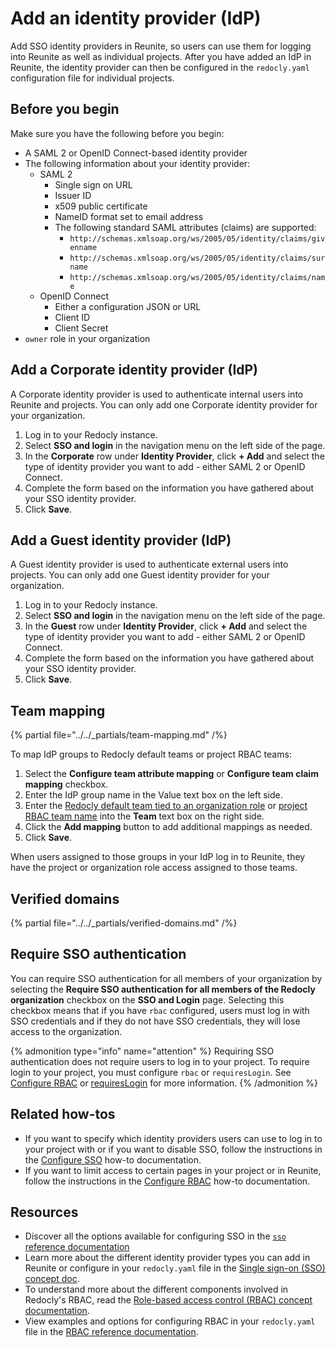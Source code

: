 # Add an identity provider (IdP)

Add SSO identity providers in Reunite, so users can use them for logging into Reunite as well as individual projects.
After you have added an IdP in Reunite, the identity provider can then be configured in the `redocly.yaml` configuration file for individual projects.

## Before you begin

Make sure you have the following before you begin:

- A SAML 2 or OpenID Connect-based identity provider
- The following information about your identity provider:
  - SAML 2
    - Single sign on URL
    - Issuer ID
    - x509 public certificate
    - NameID format set to email address
    - The following standard SAML attributes (claims) are supported:
      - `http://schemas.xmlsoap.org/ws/2005/05/identity/claims/givenname`
      - `http://schemas.xmlsoap.org/ws/2005/05/identity/claims/surname`
      - `http://schemas.xmlsoap.org/ws/2005/05/identity/claims/name`
  - OpenID Connect
    - Either a configuration JSON or URL
    - Client ID
    - Client Secret
- `owner` role in your organization

## Add a Corporate identity provider (IdP)

A Corporate identity provider is used to authenticate internal users into Reunite and projects.
You can only add one Corporate identity provider for your organization.

1. Log in to your Redocly instance.
2. Select **SSO and login** in the navigation menu on the left side of the page.
3. In the **Corporate** row under **Identity Provider**, click **+ Add** and select the type of identity provider you want to add - either SAML 2 or OpenID Connect.
4. Complete the form based on the information you have gathered about your SSO identity provider.
5. Click **Save**.

## Add a Guest identity provider (IdP)

A Guest identity provider is used to authenticate external users into projects.
You can only add one Guest identity provider for your organization.

1. Log in to your Redocly instance.
2. Select **SSO and login** in the navigation menu on the left side of the page.
3. In the **Guest** row under **Identity Provider**, click **+ Add** and select the type of identity provider you want to add - either SAML 2 or OpenID Connect.
4. Complete the form based on the information you have gathered about your SSO identity provider.
5. Click **Save**.


## Team mapping

{% partial file="../../_partials/team-mapping.md" /%}

To map IdP groups to Redocly default teams or project RBAC teams:

1. Select the **Configure team attribute mapping** or **Configure team claim mapping** checkbox.
1. Enter the IdP group name in the Value text box on the left side.
1. Enter the [Redocly default team tied to an organization role](../concepts/teams.md#team-mapping) or [project RBAC team name](../how-to/rbac/index.md#assign-roles-to-specified-teams) into the **Team** text box on the right side.
1. Click the **Add mapping** button to add additional mappings as needed.
1. Click **Save**.

When users assigned to those groups in your IdP log in to Reunite, they have the project or organization role access assigned to those teams.

## Verified domains

{% partial file="../../_partials/verified-domains.md" /%}

## Require SSO authentication

You can require SSO authentication for all members of your organization by selecting the **Require SSO authentication for all members of the Redocly organization** checkbox on the **SSO and Login** page.
Selecting this checkbox means that if you have `rbac` configured, users must log in with SSO credentials and if they do not have SSO credentials, they will lose access to the organization.

{% admonition type="info" name="attention" %}
Requiring SSO authentication does not require users to log in to your project. To require login to your project, you must configure `rbac` or `requiresLogin`. See [Configure RBAC](../how-to/rbac/index.md) or [requiresLogin](../../config/requires-login.md) for more information.
{% /admonition %}

## Related how-tos

* If you want to specify which identity providers users can use to log in to your project with or if you want to disable SSO, follow the instructions in the [Configure SSO](../how-to/configure-sso.md) how-to documentation.
* If you want to limit access to certain pages in your project or in Reunite, follow the instructions in the [Configure RBAC](../how-to/rbac/index.md) how-to documentation.

## Resources

* Discover all the options available for configuring SSO in the [`sso` reference documentation](../../config/sso.md)
* Learn more about the different identity provider types you can add in Reunite or configure in your `redocly.yaml` file in the [Single sign-on (SSO) concept doc](../concepts/sso.md).
* To understand more about the different components involved in Redocly's RBAC, read the [Role-based access control (RBAC) concept documentation](../concepts/rbac.md).
* View examples and options for configuring RBAC in your `redocly.yaml` file in the [RBAC reference documentation](../../config/rbac.md).
